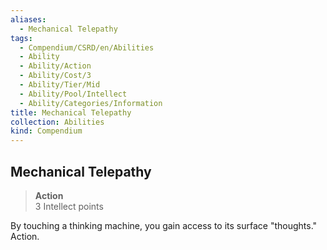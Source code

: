 ```yaml
---
aliases:
  - Mechanical Telepathy
tags:
  - Compendium/CSRD/en/Abilities
  - Ability
  - Ability/Action
  - Ability/Cost/3
  - Ability/Tier/Mid
  - Ability/Pool/Intellect
  - Ability/Categories/Information
title: Mechanical Telepathy
collection: Abilities
kind: Compendium
---
```

## Mechanical Telepathy  
>**Action**  
>3 Intellect points
  
By touching a thinking machine, you gain access to its surface "thoughts." Action.